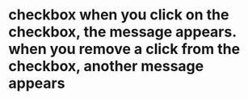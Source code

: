 # checkbox when you click on the checkbox, the message appears. when you remove a click from the checkbox, another message appears
